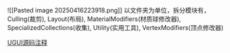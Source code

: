 ![[Pasted image 20250416223918.png]]
以文件夹为单位，拆分模块有，Culling(裁剪), Layout(布局), MaterialModifiers(材质球修改器), SpecializedCollections(收集), Utility(实用工具), VertexModifiers(顶点修改器)

[UGUI源码注释](https://github.com/NRatel/uGUI)